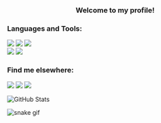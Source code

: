 <h3 align="center">Welcome to my profile!</h3>


 ### Languages and Tools: 
 
  <a href="https://www.java.com/en/" target="_blank"><img src="https://img.shields.io/badge/Java-ED8B00?style=for-the-badge&logo=openjdk&logoColor=white" target="_blank"></a>
  <a href="https://www.mysql.com/" target="_blank"><img src="https://img.shields.io/badge/MySQL-005C84?style=for-the-badge&logo=mysql&logoColor=white" target="_blank"></a>
 	<a href="https://www.microsoft.com/en/microsoft-365/excel" target="_blank"><img src="https://img.shields.io/badge/Microsoft_Excel-217346?style=for-the-badge&logo=microsoft-excel&logoColor=white" target="_blank"></a>   
  <a href="https://www.arduino.cc/" target="_blank"><img src="https://img.shields.io/badge/Arduino-00979D?style=for-the-badge&logo=Arduino&logoColor=white" target="_blank"></a>
 	<a href="https://www.debian.org/index.en" target="_blank"><img src="https://img.shields.io/badge/Debian-A81D33?style=for-the-badge&logo=debian&logoColor=white" target="_blank"></a>
</div>

### Find me elsewhere: 
<div>
  <a href="https://www.linkedin.com/in/thaísleoni/" target="_blank"><img src="https://img.shields.io/badge/-LinkedIn-%230077B5?style=for-the-badge&logo=linkedin&logoColor=white" target="_blank"></a>
  <a href="https://instagram.com/thaisleoni_" target="_blank"><img src="https://img.shields.io/badge/-Instagram-%23E4405F?style=for-the-badge&logo=instagram&logoColor=white" target="_blank"></a>
 	<a href="https://steamcommunity.com/id/GloriaADeux" target="_blank"><img src="https://img.shields.io/badge/Steam-000000?style=for-the-badge&logo=steam&logoColor=white" target="_blank"></a>
  
  
</div>


![GitHub Stats](https://github-readme-stats.vercel.app/api?username=thleoni&show_icons=true&theme=tokyonight)

![snake gif](https://github.com/thleoni/thleoni/blob/output/github-contribution-grid-snake.svg)


